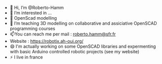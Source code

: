 - 👋 Hi, I’m @Roberto-Hamm
- 👀 I’m interested in ...
- 🌱 OpenScad modelling
- 💞️ I’m teaching 3D modelling on collaborative and assiciative OpenSCAD programming courses
- 📫You can reach me per mail : roberto.hamm@sfr.fr
- Website : https://robotix.ah-oui.org/
- 😄 I'm actually working on some OpenSCAD libraries and expermenting with basic Arduino controlled robotic projects (see my website)
- ⚡ I live in france

<!---
Roberto-Hamm/Roberto-Hamm is a ✨ special ✨ repository because its `README.md` (this file) appears on your GitHub profile.
You can click the Preview link to take a look at your changes.
--->
